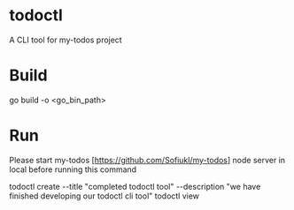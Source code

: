 # todoctl
A CLI tool for my-todos project

# Build
go build -o <go_bin_path>

# Run 

Please start my-todos [https://github.com/Sofiukl/my-todos] node server in local before running this command

todoctl create --title "completed todoctl tool" --description "we have finished developing our todoctl cli tool"
todoctl view
